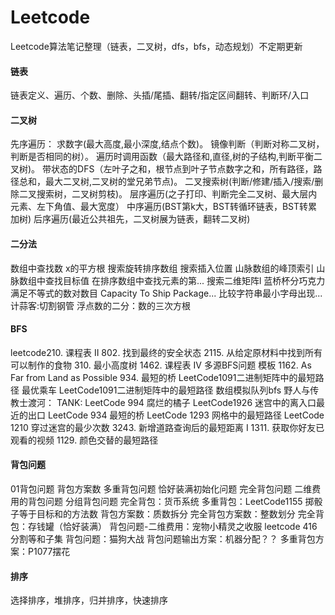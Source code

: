 # Leetcode
Leetcode算法笔记整理（链表，二叉树，dfs，bfs，动态规划）不定期更新

#### 链表
链表定义、遍历、个数、删除、头插/尾插、翻转/指定区间翻转、判断环/入口

#### 二叉树
先序遍历：
求数字(最大高度,最小深度,结点个数)。
镜像判断（判断对称二叉树，判断是否相同的树）。
遍历时调用函数（最大路径和,直径,树的子结构,判断平衡二叉树)。
带状态的DFS（左叶子之和，根节点到叶子节点数字之和，所有路径，路径总和，最大二叉树,二叉树的堂兄弟节点)。
二叉搜索树(判断/修建/插入/搜索/删除二叉搜索树，二叉树剪枝)。
层序遍历(之子打印、判断完全二叉树、最大层内元素、左下角值、最大宽度）
中序遍历(BST第k大，BST转循环链表，BST转累加树)
后序遍历(最近公共祖先，二叉树展为链表，翻转二叉树)

#### 二分法
 数组中查找数
 x的平方根
搜索旋转排序数组
搜索插入位置
山脉数组的峰顶索引
山脉数组中查找目标值
在排序数组中查找元素的第...
搜索二维矩阵l
蓝桥杯分巧克力
满足不等式的数对数目
Capacity To Ship Package...
比较字符串最小字母出现...
计蒜客:切割钢管
浮点数的二分：数的三次方根

#### BFS
leetcode210. 课程表 II
802. 找到最终的安全状态
2115. 从给定原材料中找到所有可以制作的食物
310. 最小高度树
1462. 课程表 IV
多源BFS问题 模板
1162. As Far from Land as Possible
934. 最短的桥
LeetCode1091二进制矩阵中的最短路径
最优乘车
LeetCode1091二进制矩阵中的最短路径
数组模拟队列bfs
野人与传教士渡河：
TANK:
LeetCode 994 腐烂的橘子
LeetCode1926 迷宫中的离入口最近的出口
LeetCode 934 最短的桥
LeetCode 1293 网格中的最短路径
LeetCode 1210 穿过迷宫的最少次数
3243. 新增道路查询后的最短距离 I
1311. 获取你好友已观看的视频
1129. 颜色交替的最短路径

#### 背包问题
01背包问题
背包方案数
多重背包问题
恰好装满初始化问题
完全背包问题
二维费用的背包问题
分组背包问题
完全背包：货币系统
多重背包：LeetCode1155 掷骰子等于目标和的方法数
背包方案数：质数拆分
完全背包方案数：整数划分
完全背包：存钱罐（恰好装满）
背包问题-二维费用：宠物小精灵之收服
leetcode 416 分割等和子集
背包问题：猫狗大战
背包问题输出方案：机器分配？？
多重背包方案：P1077摆花

#### 排序

选择排序，堆排序，归并排序，快速排序
